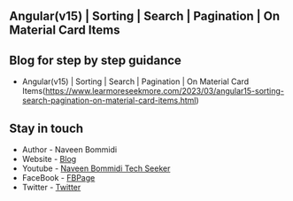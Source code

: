 ## Angular(v15) | Sorting | Search | Pagination | On Material Card Items

## Blog for step by step guidance
- Angular(v15) | Sorting | Search | Pagination | On Material Card Items(https://www.learmoreseekmore.com/2023/03/angular15-sorting-search-pagination-on-material-card-items.html)

## Stay in touch
- Author - Naveen Bommidi
- Website - [Blog](https://learmoreseekmore.com/)
- Youtube  - [Naveen Bommidi Tech Seeker](https://www.youtube.com/c/NaveenTechSeeker)
- FaceBook - [FBPage](https://www.facebook.com/naveenTechSeeker)
- Twitter - [Twitter](https://twitter.com/NaWin512)
